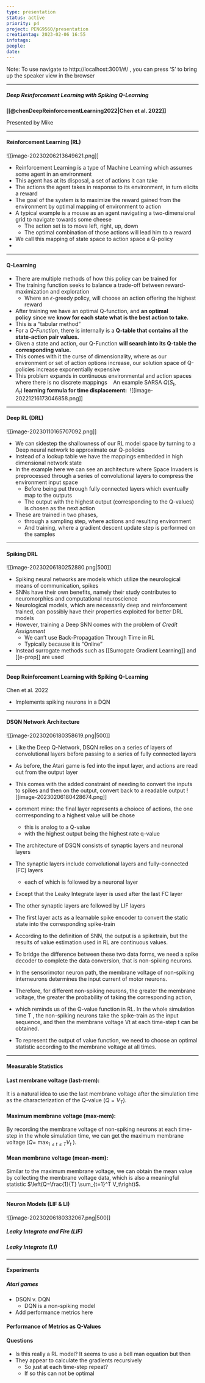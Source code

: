 ```yaml
---
type: presentation
status: active
priority: p4
project: PENG9560/presentation
creationtag: 2023-02-06 16:55
infotags:
people:
date:
---
```

Note: To use navigate to http://localhost:3001/#/ , you can press ‘S’ to bring up the speaker view in the browser

---

##### **Deep Reinforcement Learning with Spiking Q-Learning**
**[[@chenDeepReinforcementLearning2022|Chen et al. 2022]]**

Presented by Mike

---
#### Reinforcement Learning (RL)
![[image-20230206213649621.png]]

- Reinforcement Learning is a type of Machine Learning which assumes some agent in an environment
- This agent has at its disposal, a set of actions it can take
- The actions the agent takes in response to its environment, in turn elicits a reward
- The goal of the system is to maximize the reward gained from the environment by optimal mapping of environment to action
- A typical example is a mouse as an agent navigating a two-dimensional grid to navigate towards some cheese
	- The action set is to move left, right, up, down
	- The optimal combination of those actions will lead him to a reward
- We call this mapping of state space to action space a Q-policy
- 

---

#### Q-Learning
- There are multiple methods of how this policy can be trained for
- The training function seeks to balance a trade-off between reward-maximization and exploration
	- Where an $\epsilon$-greedy policy, will choose an action offering the highest reward
- After training we have an optimal Q-function, and **an optimal policy** since we **know for each state what is the best action to take.**
- This is  a “tabular method”
- For a _Q-Function_, there is internally is a **Q-table that contains all the state-action pair values.**
- Given a state and action, our Q-Function **will search into its Q-table the corresponding value.**
- This comes with it the curse of dimensionality, where as our environment or set of action options increase, our solution space of Q-policies increase exponentially expensive
- This problem expands in continuous environmental and action spaces where there is no discrete mappings
 
 An example SARSA $Q(S_t, A_t)$ **learning formula for time displacement:**
 ![[image-20221216173046858.png]]

---
#### Deep RL (DRL)
![[image-20230110165707092.png]]
- We can sidestep the shallowness of our RL model space by turning to a Deep neural network to approximate our Q-policies 
- Instead of a lookup table we have the mappings embedded in high dimensional network state
- In the example here we can see an architecture where Space Invaders is preprocessed through a series of convolutional layers to compress the environment input space
	- Before being put through fully connected layers which eventually map to the outputs
	- The output with the highest output (corresponding to the Q-values) is chosen as the next action
- These are trained in two phases, 
	- through a sampling step, where actions and resulting environment
	- And training, where a gradient descent update step is performed on the samples

---
#### Spiking DRL
![[image-20230206180252880.png|500]]


- Spiking neural networks are models which utilize the neurological means of communication, spikes
- SNNs have their own benefits, namely their study contributes to neuromorphics and computational neuroscience
- Neurological models, which are necessarily deep and reinforcement trained, can possibly have their properties exploited for better DRL models
- However, training a Deep SNN comes with the problem of *Credit Assignment*
	- We can’t use Back-Propagation Through Time in RL
	- Typically because it is “Online”
- Instead surrogate methods such as [[Surrogate Gradient Learning]] and [[e-prop]] are used


---
#### Deep Reinforcement Learning with Spiking Q-Learning  
Chen et al. 2022
- Implements spiking neurons in a DQN


---

#### DSQN Network Architecture
![[image-20230206180358619.png|500]]
- Like the Deep Q-Network, DSQN relies on a series of layers of convolutional layers before passing to a series of fully connected layers
- As before, the Atari game is fed into the input layer, and actions are read out from the output layer
- This comes with the added constraint of needing to convert the inputs to spikes and then on the output, convert back to a readable output
![[image-20230206180428674.png]]


- comment mine: the final layer represents a choioce of actions, the one corrresponding to a highest value will be chose
	- this is analog to a Q-value 
	- with the highest output being the highest rate q-value



- The architecture of DSQN consists of synaptic layers and neuronal layers
- The synaptic layers include convolutional layers and fully-connected (FC) layers
	- each of which is followed by a neuronal layer
- Except that the Leaky Integrate layer is used after the last FC layer
- The other synaptic layers are followed by LIF layers

- The first layer acts as a learnable spike encoder to convert the static state into the corresponding spike-train
- According to the definition of SNN, the output is a spiketrain, but the results of value estimation used in RL are continuous values.
- To bridge the difference between these two data forms, we need a spike decoder to complete the data conversion, that is non-spiking neurons. 
- In the sensorimotor neuron path, the membrane voltage of non-spiking interneurons determines the input current of motor neurons. 
- Therefore, for different non-spiking neurons, the greater the membrane voltage, the greater the probability of taking the corresponding action, 
- which reminds us of the Q-value function in RL. In the whole simulation time T , the non-spiking neurons take the spike-train as the input sequence, and then the membrane voltage Vt at each time-step t can be obtained. 
- To represent the output of value function, we need to choose an optimal statistic according to the membrane voltage at all times.
---
#### Measurable Statistics
 #### Last membrane voltage (last-mem):
 It is a natural idea to use the last membrane voltage after the simulation time as the characterization of the Q-value $\left(Q=V_T\right)$.

 #### Maximum membrane voltage (max-mem):
 By recording the membrane voltage of non-spiking neurons at each time-step in the whole simulation time, we can get the maximum membrane voltage $(Q=$ $\max _{1 \leq t \leq T} V_t$ ).

 #### Mean membrane voltage (mean-mem):
 Similar to the maximum membrane voltage, we can obtain the mean value by collecting the membrane voltage data, which is also a meaningful statistic $\left(Q=\frac{1}{T} \sum_{t=1}^T V_t\right)$.


---
####  Neuron Models (LIF & LI)
![[image-20230206180332067.png|500]]


##### Leaky Integrate and Fire (LIF)



##### Leaky Integrate (LI)


---
#### Experiments
##### Atari games
- DSQN v. DQN
	- DQN is a non-spiking model
- Add performance metrics here

#### Performance of Metrics as Q-Values




#### Questions
- Is this really a RL model? It seems to use a bell man equation but then 
- They appear to calculate the gradients recursively
	- So just at each time-step repeat?
	- If so this can not be optimal